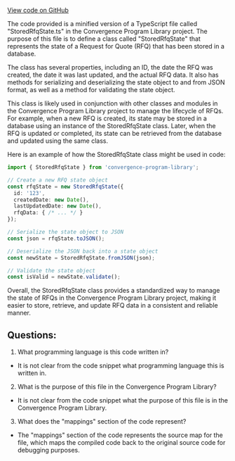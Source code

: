 [View code on GitHub](https://github.com/convergence-rfq/convergence-program-library/rfq/js/generated/types/StoredRfqState.js.map)

The code provided is a minified version of a TypeScript file called "StoredRfqState.ts" in the Convergence Program Library project. The purpose of this file is to define a class called "StoredRfqState" that represents the state of a Request for Quote (RFQ) that has been stored in a database. 

The class has several properties, including an ID, the date the RFQ was created, the date it was last updated, and the actual RFQ data. It also has methods for serializing and deserializing the state object to and from JSON format, as well as a method for validating the state object.

This class is likely used in conjunction with other classes and modules in the Convergence Program Library project to manage the lifecycle of RFQs. For example, when a new RFQ is created, its state may be stored in a database using an instance of the StoredRfqState class. Later, when the RFQ is updated or completed, its state can be retrieved from the database and updated using the same class.

Here is an example of how the StoredRfqState class might be used in code:

```typescript
import { StoredRfqState } from 'convergence-program-library';

// Create a new RFQ state object
const rfqState = new StoredRfqState({
  id: '123',
  createdDate: new Date(),
  lastUpdatedDate: new Date(),
  rfqData: { /* ... */ }
});

// Serialize the state object to JSON
const json = rfqState.toJSON();

// Deserialize the JSON back into a state object
const newState = StoredRfqState.fromJSON(json);

// Validate the state object
const isValid = newState.validate();
``` 

Overall, the StoredRfqState class provides a standardized way to manage the state of RFQs in the Convergence Program Library project, making it easier to store, retrieve, and update RFQ data in a consistent and reliable manner.
## Questions: 
 1. What programming language is this code written in?
- It is not clear from the code snippet what programming language this is written in.

2. What is the purpose of this file in the Convergence Program Library?
- It is not clear from the code snippet what the purpose of this file is in the Convergence Program Library.

3. What does the "mappings" section of the code represent?
- The "mappings" section of the code represents the source map for the file, which maps the compiled code back to the original source code for debugging purposes.